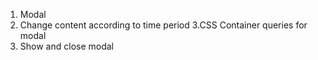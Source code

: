 
1. Modal
2. Change content according to time period
3.CSS Container queries for modal
4. Show and close modal